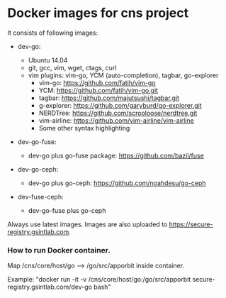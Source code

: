 # Docker images for cns project
It consists of following images:
* dev-go:
  * Ubuntu 14.04
  * git, gcc, vim, wget, ctags, curl
  * vim plugins: vim-go, YCM (auto-completion), tagbar, go-explorer
    * vim-go: https://github.com/fatih/vim-go
    * YCM: https://github.com/fatih/vim-go.git
	* tagbar: https://github.com/majutsushi/tagbar.git
	* g-explorer: https://github.com/garyburd/go-explorer.git
	* NERDTree: https://github.com/scrooloose/nerdtree.git
	* vim-airline: https://github.com/vim-airline/vim-airline
	* Some other syntax highlighting
	
* dev-go-fuse:
  * dev-go plus go-fuse package: https://github.com/bazil/fuse
* dev-go-ceph:
  * dev-go plus go-ceph: https://github.com/noahdesu/go-ceph
* dev-fuse-ceph:
  * dev-go-fuse plus go-ceph


Always use latest images. Images are also uploaded to https://secure-registry.gsintlab.com.

### How to run Docker container.

Map /cns/core/host/go --> /go/src/apporbit inside container. <br />

Example: "docker run -it -v /cns/core/host/go:/go/src/apporbit secure-registry.gsintlab.com/dev-go bash"
